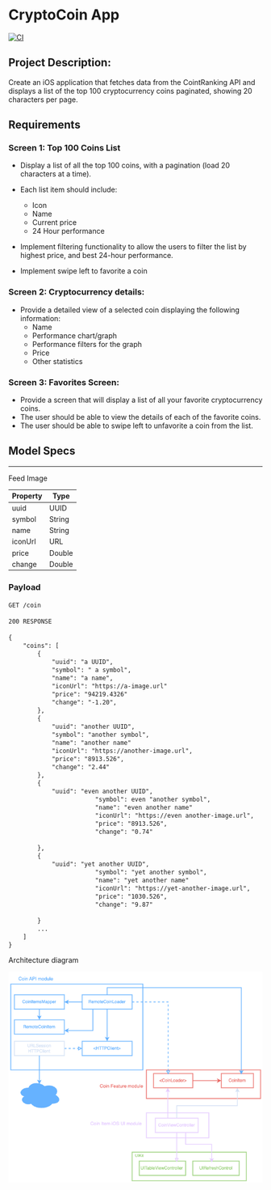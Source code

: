 # CryptoCoin App
[![CI](https://github.com/gtsofa/CryptoCoin/actions/workflows/CI.yml/badge.svg)](https://github.com/gtsofa/CryptoCoin/actions/workflows/CI.yml)


## Project Description:
Create an iOS application that fetches data from the CointRanking API and displays a list of the top 100
cryptocurrency coins paginated, showing 20 characters per page.

## Requirements

### Screen 1: Top 100 Coins List
- Display a list of all the top 100 coins, with a pagination (load 20 characters at a time).
- Each list item should include:
	- Icon
	- Name
	- Current price
	- 24 Hour performance

- Implement filtering functionality to allow the users to filter the list by highest price, and best 24-hour performance.
- Implement swipe left to favorite a coin

### Screen 2: Cryptocurrency details:
- Provide a detailed view of a selected coin displaying the following information:
	- Name
	- Performance chart/graph
	- Performance filters for the graph
	- Price
	- Other statistics

### Screen 3: Favorites Screen:
- Provide a screen that will display a list of all your favorite cryptocurrency coins.
- The user should be able to view the details of each of the favorite coins.
- The user should be able to swipe left to unfavorite a coin from the list.

## Model Specs
---

Feed Image

| Property | Type |
|----------|------|
|uuid      | UUID     |
|symbol    | String     |
|name      | String     |
|iconUrl   | URL     |
|price     | Double  |
|change    | Double  |

### Payload

```
GET /coin

200 RESPONSE

{
	"coins": [
		{
			"uuid": "a UUID",
			"symbol": " a symbol",
			"name": "a name",
			"iconUrl": "https://a-image.url"
			"price": "94219.4326"
			"change": "-1.20",
		},
		{
			"uuid": "another UUID",
			"symbol": "another symbol",
			"name": "another name"
			"iconUrl": "https://another-image.url",
			"price": "8913.526",
			"change": "2.44"
		},
		{
			"uuid": "even another UUID",
                        "symbol": even "another symbol",
                        "name": "even another name"
                        "iconUrl": "https://even another-image.url",
                        "price": "8913.526",
                        "change": "0.74"

		},
		{
			"uuid": "yet another UUID",
                        "symbol": "yet another symbol",
                        "name": "yet another name"
                        "iconUrl": "https://yet-another-image.url",
                        "price": "1030.526",
                        "change": "9.87"

		}
		...
	]
}
```

Architecture diagram

![architecture3](./architecture3.png)



